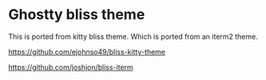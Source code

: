 # Ghostty bliss theme

This is ported from kitty bliss theme. Which is ported from an iterm2 theme.

https://github.com/ejohnso49/bliss-kitty-theme

https://github.com/joshjon/bliss-iterm
